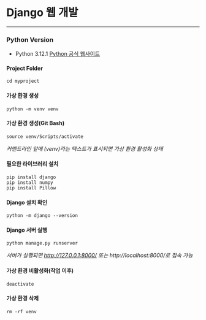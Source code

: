 # Django 웹 개발 #
- - -
### Python Version
- Python 3.12.1 [Python 공식 웹사이트](https://www.python.org/downloads/)
#### Project Folder
```
cd myproject
```

#### 가상 환경 생성
```
python -m venv venv
```

#### 가상 환경 생성(Git Bash)
```
source venv/Scripts/activate
```
_커맨드라인 앞에 (venv)라는 텍스트가 표시되면 가상 환경 활성화 상태_

#### 필요한 라이브러리 설치
```
pip install django
pip install numpy
pip install Pillow
```

#### Django 설치 확인
```
python -m django --version
```

#### Django 서버 실행
```
python manage.py runserver
```
_서버가 실행되면 http://127.0.0.1:8000/ 또는 http://localhost:8000/로 접속 가능_

#### 가상 환경 비활성화(작업 이후)
```
deactivate
```

#### 가상 환경 삭제
```
rm -rf venv
```
